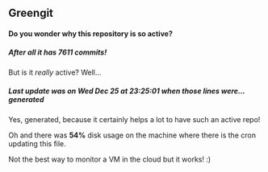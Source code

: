 ## Greengit

#### Do you wonder why this repository is so active?

##### After all it has 7611 commits!

But is it *really* active? Well...

##### Last update was on Wed Dec 25 at 23:25:01 when those lines were... generated

Yes, generated, because it certainly helps a lot to have such an active repo!

Oh and there was **54%** disk usage on the machine
where there is the cron updating this file.

Not the best way to monitor a VM in the cloud but it works! :)
